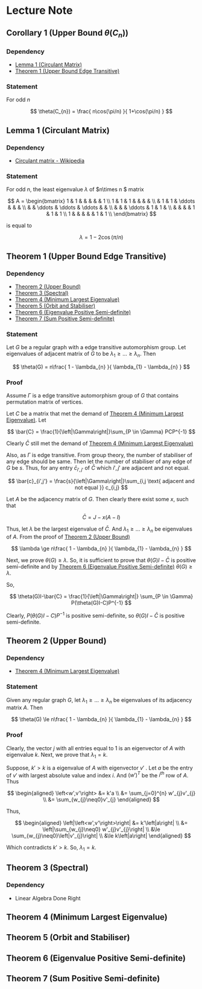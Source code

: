 # Lecture Note

## Corollary 1 (Upper Bound $\theta(C_{n})$)

### Dependency

- [Lemma 1 (Circulant Matrix)](#lemma-1-circulant-matrix)
- [Theorem 1 (Upper Bound Edge Transitive)](#theorem-1-upper-bound-edge-transitive)

### Statement

For odd $n$

$$
\theta(C_{n}) = \frac{
    n\cos(\pi/n)
}{
    1+\cos(\pi/n)
}
$$

## Lemma 1 (Circulant Matrix)

### Dependency

- [Circulant matrix - Wikipedia](https://en.wikipedia.org/wiki/Circulant_matrix)

### Statement

For odd $n$, the least eigenvalue $\lambda$ of $n\times n $ matrix

$$
A = \begin{bmatrix}
1 & 1 & & & & & 1 \\
1 & 1 & 1 & & & & \\
& 1 & 1 & \ddots & & & \\
& & \ddots & \ddots & \ddots & & \\
& & & \ddots & 1 & 1 & \\
& & & & 1 & 1 & 1 \\
1 & & & & & 1 & 1 \\
\end{bmatrix}
$$

is equal to

$$
\lambda = 1 - 2 \cos(\pi/n)
$$

## Theorem 1 (Upper Bound Edge Transitive)

### Dependency

- [Theorem 2 (Upper Bound)](#theorem-2-upper-bound)
- [Theorem 3 (Spectral)](#theorem-3-spectral)
- [Theorem 4 (Minimum Largest Eigenvalue)](#theorem-4-minimum-largest-eigenvalue)
- [Theorem 5 (Orbit and Stabiliser)](#theorem-5-orbit-and-stabiliser)
- [Theorem 6 (Eigenvalue Positive Semi-definite)](#theorem-6-eigenvalue-positive-semi-definite)
- [Theorem 7 (Sum Positive Semi-definite)](#theorem-7-sum-positive-semi-definite)

### Statement

Let $G$ be a regular graph with a edge transitive automorphism group. Let eigenvalues of adjacent matrix of $G$ to be $\lambda_{1}\ge\dots\ge\lambda_{n}$. Then

$$
\theta(G) = n\frac{
    1 - \lambda_{n}
}{
    \lambda_{1} - \lambda_{n}
}
$$

### Proof

Assume $\Gamma$ is a edge transitive automorphism group of $G$ that contains permutation matrix of vertices.

Let $C$ be a matrix that met the demand of [Theorem 4 (Minimum Largest Eigenvalue)](#theorem-4-minimum-largest-eigenvalue). Let

$$
\bar{C} = \frac{1}{\left|\Gamma\right|}\sum_{P \in \Gamma} PCP^{-1}
$$

Clearly $\bar{C}$ still met the demand of [Theorem 4 (Minimum Largest Eigenvalue)](#theorem-4-minimum-largest-eigenvalue)

Also, as $\Gamma$ is edge transitive. From group theory, the number of stabiliser of any edge should be same. Then let the number of stabiliser of any edge of  $G$ be $s$. Thus, for any entry $\bar{c}_{i',j'}$ of $\bar{C}$ which $i',j'$ are adjacent and not equal.

$$
\bar{c}_{i',j'} = \frac{s}{\left|\Gamma\right|}\sum_{i,j \text{ adjacent and not equal }} c_{i,j}
$$

Let $A$ be the adjacency matrix of $G$. Then clearly there exist some $x$, such that

$$
\bar{C} = J - x(A-I)
$$

Thus, let $\lambda$ be the largest eigenvalue of $\bar{C}$. And $\lambda_{1}\ge\dots\ge\lambda_{n}$ be eigenvalues of $A$. From the proof of [Theorem 2 (Upper Bound)](#theorem-2-upper-bound)

$$
\lambda \ge n\frac{
    1 - \lambda_{n}
}{
    \lambda_{1} - \lambda_{n}
}
$$

Next, we prove $\theta(G) \ge \lambda$. So, it is sufficient to prove that $\theta(G)I-\bar{C}$ is positive semi-definite and by [Theorem 6 (Eigenvalue Positive Semi-definite)](#theorem-6-eigenvalue-positive-semi-definite) $\theta(G) \ge \lambda$.

So,

$$
\theta(G)I-\bar{C} = \frac{1}{\left|\Gamma\right|}
\sum_{P \in \Gamma} P(\theta(G)I-C)P^{-1}
$$

Clearly, $P(\theta(G)I-C)P^{-1}$ is positive semi-definite, so $\theta(G)I-\bar{C}$ is positive semi-definite.

## Theorem 2 (Upper Bound)

### Dependency

- [Theorem 4 (Minimum Largest Eigenvalue)](#theorem-4-minimum-largest-eigenvalue)

### Statement

Given any regular graph $G$, let $\lambda_{1}\ge\dots\ge\lambda_{n}$ be eigenvalues of its adjacency matrix $A$. Then

$$
\theta(G) \le n\frac{
    1 - \lambda_{n}
}{
    \lambda_{1} - \lambda_{n}
}
$$

### Proof

Clearly, the vector $j$ with all entries equal to $1$ is  an eigenvector of $A$ with eigenvalue $k$. Next, we prove that $\lambda_{1} = k$. 

Suppose, $k' > k$ is a eigenvalue of $A$ with eigenvector $v'$ . Let $a$ be the entry of $v'$ with largest absolute value and index $i$. And $(w')^{T}$ be the $i^{th}$ row of $A$. Thus

$$
\begin{aligned}
\left<w',v'\right> &= k'a \\
&= \sum_{j=0}^{n} w'_{j}v'_{j} \\
&= \sum_{w_{j}\neq0}v'_{j}
\end{aligned}
$$

Thus,

$$
\begin{aligned}
\left|\left<w',v'\right>\right| &= k'\left|a\right| \\
&= \left|\sum_{w_{j}\neq0} w'_{j}v'_{j}\right| \\
&\le \sum_{w_{j}\neq0}\left|v'_{j}\right| \\
&\le k\left|a\right|
\end{aligned}
$$

  Which contradicts $k' > k$. So, $\lambda_{1}=k$.

## Theorem 3 (Spectral)

### Dependency

- Linear Algebra Done Right

## Theorem 4 (Minimum Largest Eigenvalue)

## Theorem 5 (Orbit and Stabiliser)

## Theorem 6 (Eigenvalue Positive Semi-definite)

## Theorem 7 (Sum Positive Semi-definite)
